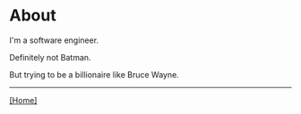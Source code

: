 # About

I'm a software engineer.

Definitely not Batman.

But trying to be a billionaire like Bruce Wayne.

---

[[Home]](/)
